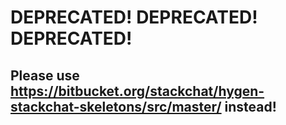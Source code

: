 # DEPRECATED! DEPRECATED! DEPRECATED!

## Please use https://bitbucket.org/stackchat/hygen-stackchat-skeletons/src/master/ instead!